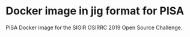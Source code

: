 # Docker image in jig format for PISA

PISA Docker image for the SIGIR OSIRRC 2019 Open Source Challenge.



